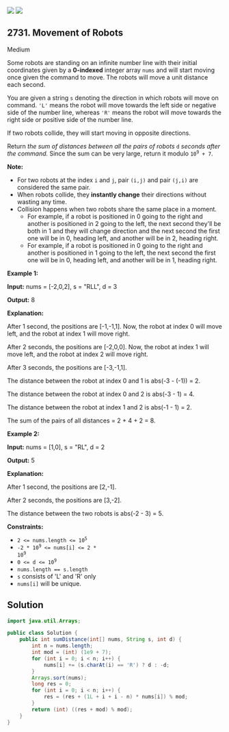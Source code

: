 [![](https://img.shields.io/github/stars/javadev/LeetCode-in-Java?label=Stars&style=flat-square)](https://github.com/javadev/LeetCode-in-Java)
[![](https://img.shields.io/github/forks/javadev/LeetCode-in-Java?label=Fork%20me%20on%20GitHub%20&style=flat-square)](https://github.com/javadev/LeetCode-in-Java/fork)

## 2731\. Movement of Robots

Medium

Some robots are standing on an infinite number line with their initial coordinates given by a **0-indexed** integer array `nums` and will start moving once given the command to move. The robots will move a unit distance each second.

You are given a string `s` denoting the direction in which robots will move on command. `'L'` means the robot will move towards the left side or negative side of the number line, whereas `'R'` means the robot will move towards the right side or positive side of the number line.

If two robots collide, they will start moving in opposite directions.

Return _the sum of distances between all the pairs of robots_ `d` _seconds after the command._ Since the sum can be very large, return it modulo <code>10<sup>9</sup> + 7</code>.

**Note:**

*   For two robots at the index `i` and `j`, pair `(i,j)` and pair `(j,i)` are considered the same pair.
*   When robots collide, they **instantly change** their directions without wasting any time.
*   Collision happens when two robots share the same place in a moment.
    *   For example, if a robot is positioned in 0 going to the right and another is positioned in 2 going to the left, the next second they'll be both in 1 and they will change direction and the next second the first one will be in 0, heading left, and another will be in 2, heading right.
    *   For example, if a robot is positioned in 0 going to the right and another is positioned in 1 going to the left, the next second the first one will be in 0, heading left, and another will be in 1, heading right.

**Example 1:**

**Input:** nums = [-2,0,2], s = "RLL", d = 3

**Output:** 8

**Explanation:**

After 1 second, the positions are [-1,-1,1]. Now, the robot at index 0 will move left, and the robot at index 1 will move right.

After 2 seconds, the positions are [-2,0,0]. Now, the robot at index 1 will move left, and the robot at index 2 will move right.

After 3 seconds, the positions are [-3,-1,1].

The distance between the robot at index 0 and 1 is abs(-3 - (-1)) = 2.

The distance between the robot at index 0 and 2 is abs(-3 - 1) = 4.

The distance between the robot at index 1 and 2 is abs(-1 - 1) = 2.

The sum of the pairs of all distances = 2 + 4 + 2 = 8.

**Example 2:**

**Input:** nums = [1,0], s = "RL", d = 2

**Output:** 5

**Explanation:**

After 1 second, the positions are [2,-1].

After 2 seconds, the positions are [3,-2].

The distance between the two robots is abs(-2 - 3) = 5.

**Constraints:**

*   <code>2 <= nums.length <= 10<sup>5</sup></code>
*   <code>-2 * 10<sup>9</sup> <= nums[i] <= 2 * 10<sup>9</sup></code>
*   <code>0 <= d <= 10<sup>9</sup></code>
*   `nums.length == s.length`
*   `s` consists of 'L' and 'R' only
*   `nums[i]` will be unique.

## Solution

```java
import java.util.Arrays;

public class Solution {
    public int sumDistance(int[] nums, String s, int d) {
        int n = nums.length;
        int mod = (int) (1e9 + 7);
        for (int i = 0; i < n; i++) {
            nums[i] += (s.charAt(i) == 'R') ? d : -d;
        }
        Arrays.sort(nums);
        long res = 0;
        for (int i = 0; i < n; i++) {
            res = (res + (1L + i + i - n) * nums[i]) % mod;
        }
        return (int) ((res + mod) % mod);
    }
}
```